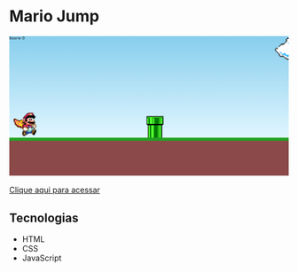 # Mario Jump

![preview](./images/marioReadMe.png)

[Clique aqui para acessar]([https://gabriel-erk.github.io/jogo-mario/](https://gabriel-erk.github.io/mario-jump/))

## Tecnologias

- HTML
- CSS
- JavaScript

